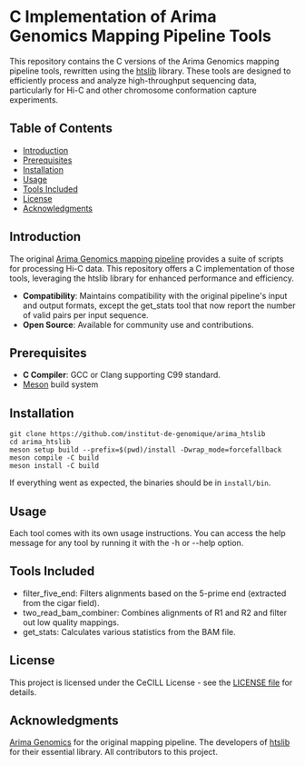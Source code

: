 # C Implementation of Arima Genomics Mapping Pipeline Tools

This repository contains the C versions of the Arima Genomics mapping pipeline tools, rewritten using the [htslib](https://github.com/samtools/htslib) library. These tools are designed to efficiently process and analyze high-throughput sequencing data, particularly for Hi-C and other chromosome conformation capture experiments.

## Table of Contents

- [Introduction](#introduction)
- [Prerequisites](#prerequisites)
- [Installation](#installation)
- [Usage](#usage)
- [Tools Included](#tools-included)
- [License](#license)
- [Acknowledgments](#acknowledgments)

## Introduction

The original [Arima Genomics mapping pipeline](https://github.com/ArimaGenomics/mapping_pipeline) provides a suite of scripts for processing Hi-C data. This repository offers a C implementation of those tools, leveraging the htslib library for enhanced performance and efficiency.

- **Compatibility**: Maintains compatibility with the original pipeline's input and output formats, except the get_stats tool that now report the number of valid pairs per input sequence.
- **Open Source**: Available for community use and contributions.

## Prerequisites

- **C Compiler**: GCC or Clang supporting C99 standard.
- [Meson](https://mesonbuild.com/index.html) build system

## Installation

```
git clone https://github.com/institut-de-genomique/arima_htslib
cd arima_htslib
meson setup build --prefix=$(pwd)/install -Dwrap_mode=forcefallback
meson compile -C build
meson install -C build
```

If everything went as expected, the binaries should be in `install/bin`.

## Usage
Each tool comes with its own usage instructions. You can access the help message for any tool by running it with the -h or --help option.

## Tools Included
- filter_five_end: Filters alignments based on the 5-prime end (extracted from the cigar field).
- two_read_bam_combiner: Combines alignments of R1 and R2 and filter out low quality mappings. 
- get_stats: Calculates various statistics from the BAM file.

## License
This project is licensed under the CeCILL License - see the [LICENSE file](http://www.cecill.info/licences/Licence_CeCILL_V2.1-en.html) for details.

## Acknowledgments
[Arima Genomics](https://www.arimagenomics.com/) for the original mapping pipeline.
The developers of [htslib](https://github.com/samtools/htslib) for their essential library.
All contributors to this project.



